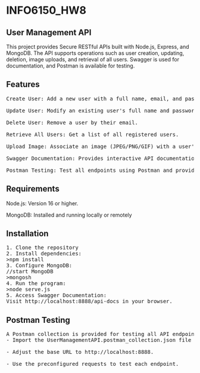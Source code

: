 # INFO6150_HW8
## User Management API
This project provides Secure RESTful APIs built with Node.js, Express, and MongoDB. The API supports operations such as user creation, updating, deletion, image uploads, and retrieval of all users. Swagger is used for documentation, and Postman is available for testing.
## Features
<pre>Create User: Add a new user with a full name, email, and password(using bcrypt for hashing).

Update User: Modify an existing user's full name and password.

Delete User: Remove a user by their email.

Retrieve All Users: Get a list of all registered users.

Upload Image: Associate an image (JPEG/PNG/GIF) with a user's account.

Swagger Documentation: Provides interactive API documentation at /api-docs.

Postman Testing: Test all endpoints using Postman and provide a collection file (exported from Postman) with sample requests for all endpoints.
</pre>
## Requirements
Node.js: Version 16 or higher.<br>

MongoDB: Installed and running locally or remotely
## Installation
<pre>1. Clone the repository
2. Install dependencies: 
>npm install
3. Configure MongoDB:
//start MongoDB
>mongosh
4. Run the program:
>node serve.js
5. Access Swagger Documentation:
Visit http://localhost:8888/api-docs in your browser.</pre>

## Postman Testing
<pre>A Postman collection is provided for testing all API endpoints:
- Import the UserManagementAPI.postman_collection.json file into Postman.

- Adjust the base URL to http://localhost:8888.

- Use the preconfigured requests to test each endpoint.</pre>
